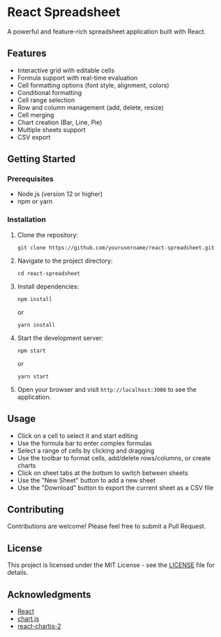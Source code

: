 # React Spreadsheet

A powerful and feature-rich spreadsheet application built with React.

## Features

- Interactive grid with editable cells
- Formula support with real-time evaluation
- Cell formatting options (font style, alignment, colors)
- Conditional formatting
- Cell range selection
- Row and column management (add, delete, resize)
- Cell merging
- Chart creation (Bar, Line, Pie)
- Multiple sheets support
- CSV export

## Getting Started

### Prerequisites

- Node.js (version 12 or higher)
- npm or yarn

### Installation

1. Clone the repository:
   ```
   git clone https://github.com/yourusername/react-spreadsheet.git
   ```

2. Navigate to the project directory:
   ```
   cd react-spreadsheet
   ```

3. Install dependencies:
   ```
   npm install
   ```
   or
   ```
   yarn install
   ```

4. Start the development server:
   ```
   npm start
   ```
   or
   ```
   yarn start
   ```

5. Open your browser and visit `http://localhost:3000` to see the application.

## Usage

- Click on a cell to select it and start editing
- Use the formula bar to enter complex formulas
- Select a range of cells by clicking and dragging
- Use the toolbar to format cells, add/delete rows/columns, or create charts
- Click on sheet tabs at the bottom to switch between sheets
- Use the "New Sheet" button to add a new sheet
- Use the "Download" button to export the current sheet as a CSV file

## Contributing

Contributions are welcome! Please feel free to submit a Pull Request.

## License

This project is licensed under the MIT License - see the [LICENSE](LICENSE) file for details.

## Acknowledgments

- [React](https://reactjs.org/)
- [chart.js](https://www.chartjs.org/)
- [react-chartjs-2](https://github.com/reactchartjs/react-chartjs-2)
